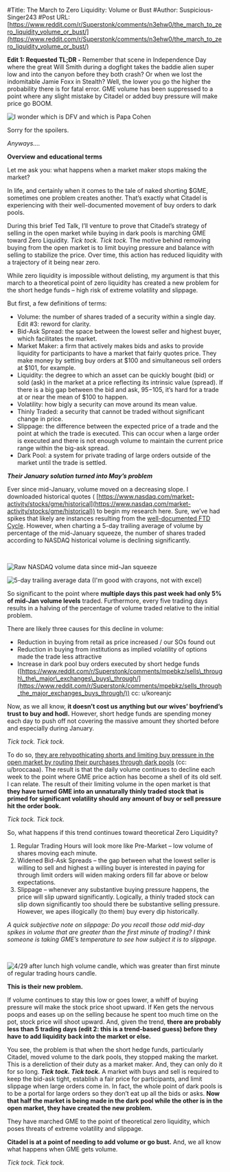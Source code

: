 #Title: The March to Zero Liquidity: Volume or Bust
#Author: Suspicious-Singer243
#Post URL: [https://www.reddit.com/r/Superstonk/comments/n3ehw0/the_march_to_zero_liquidity_volume_or_bust/](https://www.reddit.com/r/Superstonk/comments/n3ehw0/the_march_to_zero_liquidity_volume_or_bust/)


**Edit 1: Requested TL;DR -** Remember that scene in Independence Day where the great Will Smith during a dogfight takes the baddie alien super low and into the canyon before they both crash? Or when we lost the indomitable Jamie Foxx in Stealth? Well, the lower you go the higher the probability there is for fatal error. GME volume has been suppressed to a point where any slight mistake by Citadel or added buy pressure will make price go BOOM.

![I wonder which is DFV and which is Papa Cohen](https://preview.redd.it/6321tr32nrw61.png?width=693&format=png&auto=webp&s=99263b4154f4b68260cee266ac4f091f2ecb99ea)

Sorry for the spoilers.

*Anyways....*

**Overview and educational terms**

Let me ask you: what happens when a market maker stops making the market?

In life, and certainly when it comes to the tale of naked shorting $GME, sometimes one problem creates another. That’s exactly what Citadel is experiencing with their well-documented movement of buy orders to dark pools.

During this brief Ted Talk, I’ll venture to prove that Citadel’s strategy of selling in the open market while buying in dark pools is marching GME toward Zero Liquidity. *Tick tock. Tick tock.* The motive behind removing buying from the open market is to limit buying pressure and balance with selling to stabilize the price. Over time, this action has reduced liquidity with a trajectory of it being near zero.

While zero liquidity is impossible without delisting, my argument is that this march to a theoretical point of zero liquidity has created a new problem for the short hedge funds – high risk of extreme volatility and slippage.

But first, a few definitions of terms:

* Volume: the number of shares traded of a security within a single day. Edit #3: reword for clarity. 
* Bid-Ask Spread: the space between the lowest seller and highest buyer, which facilitates the market.
* Market Maker: a firm that actively makes bids and asks to provide liquidity for participants to have a market that fairly quotes price. They make money by setting buy orders at $100 and simultaneous sell orders at $101, for example.
* Liquidity: the degree to which an asset can be quickly bought (bid) or sold (ask) in the market at a price reflecting its intrinsic value (spread). If there is a big gap between the bid and ask, $95-$105, it’s hard for a trade at or near the mean of $100 to happen.
* Volatility: how bigly a security can move around its mean value.
* Thinly Traded: a security that cannot be traded without significant change in price.
* Slippage: the difference between the expected price of a trade and the point at which the trade is executed. This can occur when a large order is executed and there is not enough volume to maintain the current price range within the big-ask spread.
* Dark Pool: a system for private trading of large orders outside of the market until the trade is settled.

***Their January solution turned into May’s problem***

Ever since mid-January, volume moved on a decreasing slope. I downloaded historical quotes (  [https://www.nasdaq.com/market-activity/stocks/gme/historical](https://www.nasdaq.com/market-activity/stocks/gme/historical)) to begin my research here. Sure, we’ve had spikes that likely are instances resulting from the [well-documented FTD Cycle](https://www.reddit.com/r/Superstonk/comments/myxei0/hank_returns_with_some_ftd_cycle_dd/). However, when charting a 5-day trailing average of volume by percentage of the mid-January squeeze, the number of shares traded according to NASDAQ historical volume is declining significantly.

&#x200B;

![Raw NASDAQ volume data since mid-Jan squeeze](https://preview.redd.it/g6osoi3rhrw61.png?width=415&format=png&auto=webp&s=88f45921e169ec7e7df74e0ed59adbf0d7faabea)

![5-day trailing average data \(I'm good with crayons, not with excel\)](https://preview.redd.it/qhkzdpt9grw61.png?width=740&format=png&auto=webp&s=4caf492e135f5a431bb0fc725a11a88c1471f425)

So significant to the point where **multiple days this past week had only 5% of mid-Jan volume levels** traded. Furthermore, every five trading days results in a halving of the percentage of volume traded relative to the initial problem.

There are likely three causes for this decline in volume:

* Reduction in buying from retail as price increased / our SOs found out
* Reduction in buying from institutions as implied volatility of options made the trade less attractive
* Increase in dark pool buy orders executed by short hedge funds ([https://www.reddit.com/r/Superstonk/comments/mpebkz/sells\_through\_the\_major\_exchanges\_buys\_through/](https://www.reddit.com/r/Superstonk/comments/mpebkz/sells_through_the_major_exchanges_buys_through/)) cc: u/koreanjc

Now, as we all know, **it doesn’t cost us anything but our wives’ boyfriend’s trust to buy and hodl.** However, short hedge funds are spending money each day to push off not covering the massive amount they shorted before and especially during January.

*Tick tock. Tick tock.*

To do so, [they are rehypothicating shorts and limiting buy pressure in the open market by routing their purchases through dark pools](https://www.reddit.com/r/Superstonk/comments/mvdgf5/the_naked_shorting_scam_in_numbers_ai_detection/) (cc: u/broccaaa). The result is that the daily volume continues to decline each week to the point where GME price action has become a shell of its old self. I can relate. The result of their limiting volume in the open market is that **they have turned GME into an unnaturally thinly traded stock that is primed for significant volatility should any amount of buy or sell pressure hit the order book.**

*Tick tock. Tick tock.*

So, what happens if this trend continues toward theoretical Zero Liquidity?

1. Regular Trading Hours will look more like Pre-Market – low volume of shares moving each minute.
2. Widened Bid-Ask Spreads – the gap between what the lowest seller is willing to sell and highest a willing buyer is interested in paying for through limit orders will widen making orders fill far above or below expectations.
3. Slippage – whenever any substantive buying pressure happens, the price will slip upward significantly. Logically, a thinly traded stock can slip down significantly too should there be substantive selling pressure. However, we apes illogically (to them) buy every dip historically.

*A quick subjective note on slippage: Do you recall those odd mid-day spikes in volume that are greater than the first minute of trading? I think someone is taking GME’s temperature to see how subject it is to slippage.*

&#x200B;

![4\/29 after lunch high volume candle, which was greater than first minute of regular trading hours candle.](https://preview.redd.it/as731hdrgrw61.png?width=1860&format=png&auto=webp&s=974d1698fc520cc8c45e5109d8f4471d93d362e1)

**This is their new problem.**

If volume continues to stay this low or goes lower, a whiff of buying pressure will make the stock price shoot upward. If Ken gets the nervous poops and eases up on the selling because he spent too much time on the pot, stock price will shoot upward. And, given the trend, **there are probably less than 5 trading days (edit 2: this is a trend-based guess) before they have to add liquidity back into the market or else.**

You see, the problem is that when the short hedge funds, particularly Citadel, moved volume to the dark pools, they stopped making the market. This is a dereliction of their duty as a market maker. And, they can only do it for so long. ***Tick tock. Tick tock.*** A market with buys and sell is required to keep the bid-ask tight, establish a fair price for participants, and limit slippage when large orders come in. In fact, the whole point of dark pools is to be a portal for large orders so they don’t eat up all the bids or asks. **Now that half the market is being made in the dark pool while the other is in the open market, they have created the new problem.**

They have marched GME to the point of theoretical zero liquidity, which poses threats of extreme volatility and slippage.

**Citadel is at a point of needing to add volume or go bust.** And, we all know what happens when GME gets volume.

*Tick tock. Tick tock.*